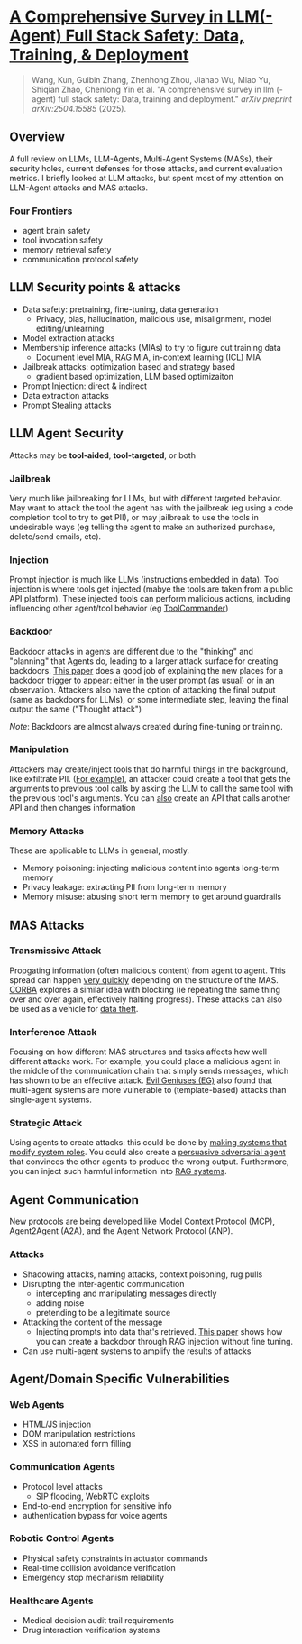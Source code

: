 # [A Comprehensive Survey in LLM(-Agent) Full Stack Safety: Data, Training, & Deployment](https://arxiv.org/pdf/2504.15585)
> Wang, Kun, Guibin Zhang, Zhenhong Zhou, Jiahao Wu, Miao Yu, Shiqian Zhao, Chenlong Yin et al. "A comprehensive survey in llm (-agent) full stack safety: Data, training and deployment." *arXiv preprint arXiv:2504.15585* (2025).

## Overview
A full review on LLMs, LLM-Agents, Multi-Agent Systems (MASs), their security holes, current defenses for those attacks, and current evaluation metrics. I briefly looked at LLM attacks, but spent most of my attention on LLM-Agent attacks and MAS attacks.

### Four Frontiers
- agent brain safety
- tool invocation safety
- memory retrieval safety
- communication protocol safety

## LLM Security points & attacks
- Data safety: pretraining, fine-tuning, data generation
    - Privacy, bias, hallucination, malicious use, misalignment, model editing/unlearning
- Model extraction attacks
- Membership inference attacks (MIAs) to try to figure out training data
    - Document level MIA, RAG MIA, in-context learning (ICL) MIA
- Jailbreak attacks: optimization based and strategy based
    - gradient based optimization, LLM based optimizaiton
- Prompt Injection: direct & indirect
- Data extraction attacks
- Prompt Stealing attacks

## LLM Agent Security
Attacks may be **tool-aided**, **tool-targeted**, or both
### Jailbreak
Very much like jailbreaking for LLMs, but with different targeted behavior. May want to attack the tool the agent has with the jailbreak (eg using a code completion tool to try to get PII), or may jailbreak to use the tools in undesirable ways (eg telling the agent to make an authorized purchase, delete/send emails, etc).
### Injection
Prompt injection is much like LLMs (instructions embedded in data). Tool injection is where tools get injected (mabye the tools are taken from a public API platform). These injected tools can perform malicious actions, including influencing other agent/tool behavior (eg [ToolCommander](https://arxiv.org/pdf/2412.10198))
### Backdoor
Backdoor attacks in agents are different due to the "thinking" and "planning" that Agents do, leading to a larger attack surface for creating backdoors. [This paper](https://proceedings.neurips.cc/paper_files/paper/2024/file/b6e9d6f4f3428cd5f3f9e9bbae2cab10-Paper-Conference.pdf#page=3.80) does a good job of explaining the new places for a backdoor trigger to appear: either in the user prompt (as usual) or in an observation. Attackers also have the option of attacking the final output (same as backdoors for LLMs), or some intermediate step, leaving the final output the same ("Thought attack")

*Note*: Backdoors are almost always created during fine-tuning or training.

### Manipulation
Attackers may create/inject tools that do harmful things in the background, like exfiltrate PII. ([For example](https://arxiv.org/pdf/2502.11358)), an attacker could create a tool that gets the arguments to previous tool calls by asking the LLM to call the same tool with the previous tool's arguments. You can [also](https://arxiv.org/pdf/2404.16891) create an API that calls another API and then changes information

### Memory Attacks
These are applicable to LLMs in general, mostly.
- Memory poisoning: injecting malicious content into agents long-term memory
- Privacy leakage: extracting PII from long-term memory
- Memory misuse: abusing short term memory to get around guardrails

## MAS Attacks
### Transmissive Attack
Propgating information (often malicious content) from agent to agent. This spread can happen [very quickly](https://arxiv.org/pdf/2402.08567) depending on the structure of the MAS. [CORBA](https://arxiv.org/pdf/2504.15585#page=32.96) explores a similar idea with blocking (ie repeating the same thing over and over again, effectively halting progress). These attacks can also be used as a vehicle for [data theft](https://arxiv.org/pdf/2410.07283).

### Interference Attack
Focusing on how different MAS structures and tasks affects how well different attacks work. For example, you could place a malicious agent in the middle of the communication chain that simply sends messages, which has shown to be an effective attack. [Evil Geniuses (EG)](https://arxiv.org/pdf/2311.11855) also found that multi-agent systems are more vulnerable to (template-based) attacks than single-agent systems.

### Strategic Attack
Using agents to create attacks: this could be done by [making systems that modify system roles](https://arxiv.org/pdf/2311.11855). You could also create a [persuasive adversarial agent](https://arxiv.org/pdf/2406.14711) that convinces the other agents to produce the wrong output. Furthermore, you can inject such harmful information into [RAG systems](https://arxiv.org/pdf/2407.07791?).

## Agent Communication
New protocols are being developed like Model Context Protocol (MCP), Agent2Agent (A2A), and the Agent Network Protocol (ANP).
### Attacks
- Shadowing attacks, naming attacks, context poisoning, rug pulls
- Disrupting the inter-agentic communication
    - intercepting and manipulating messages directly
    - adding noise
    - pretending to be a legitimate source
- Attacking the content of the message
    - Injecting prompts into data that's retrieved. [This paper](https://proceedings.neurips.cc/paper_files/paper/2024/file/eb113910e9c3f6242541c1652e30dfd6-Paper-Conference.pdf) shows how you can create a backdoor through RAG injection without fine tuning.
- Can use multi-agent systems to amplify the results of attacks

## Agent/Domain Specific Vulnerabilities
### Web Agents
- HTML/JS injection
- DOM manipulation restrictions
- XSS in automated form filling
### Communication Agents
- Protocol level attacks
    - SIP flooding, WebRTC exploits
- End-to-end encryption for sensitive info
- authentication bypass for voice agents
### Robotic Control Agents
- Physical safety constraints in actuator commands
- Real-time collision avoidance verification
- Emergency stop mechanism reliability
### Healthcare Agents
- Medical decision audit trail requirements
- Drug interaction verification systems